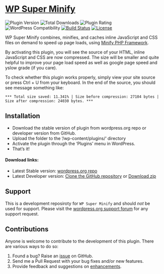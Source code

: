 # [WP Super Minify](https://wordpress.org/plugins/wp-super-minify/)

![Plugin Version](https://img.shields.io/wordpress/plugin/v/wp-super-minify.svg?maxAge=2592000)
![Total Downloads](https://img.shields.io/wordpress/plugin/dt/wp-super-minify.svg?maxAge=2592000)
![Plugin Rating](https://img.shields.io/wordpress/plugin/r/wp-super-minify.svg?maxAge=2592000)
![WordPress Compatibility](https://img.shields.io/wordpress/v/wp-super-minify.svg?maxAge=2592000)
[![Build Status](https://img.shields.io/travis/dipakcg/wp-super-minify/master.svg?maxAge=2592000)](https://travis-ci.org/dipakcg/wp-super-minify)
[![License](https://img.shields.io/badge/license-GPL--2.0%2B-red.svg)](https://github.com/dipakcg/wp-super-minify/blob/master/license.txt)

WP Super Minify combines, minifies, and caches inline JavaScript and CSS files on demand to speed up page loads, using [Minify PHP Framework](https://code.google.com/p/minify/).

By activating this plugin, you will see the source of your HTML, inline JavaScript and CSS are now compressed. The size will be smaller and quite helpful to improve your page load speed as well as google page speed and yslow grade (if you care).

To check whether this plugin works properly, simply view your site source or press Ctrl + U from your keyboard. In the end of the source, you should see message something like:

`*** Total size saved: 11.341% | Size before compression: 27104 bytes | Size after compression: 24030 bytes. ***`

## Installation
* Download the stable version of plugin from wordpress.org repo or developer version from GitHub.
* Upload the folder to the ‘/wp-content/plugins/‘ directory
* Activate the plugin through the ‘Plugins’ menu in WordPress.
* That’s it!

#### Download links:
* Latest Stable version: [wordpress.org repo](https://wordpress.org/plugins/wp-super-minify/)
* Latest Developer version: [Clone the GitHub repository](https://github.com/dipakcg/wp-super-minify.git) or [Download zip](https://github.com/dipakcg/wp-super-minify/archive/master.zip)

## Support
This is a development reposiroty for `WP Super Minify` and should _not_ be used for support. Please visit the [wordpress.org support forum](http://wordpress.org/support/plugin/wp-super-minify#postform) for any support request.

## Contributions
Anyone is welcome to contribute to the development of this plugin. There are various ways to do so:

1. Found a bug? Raise an [issue](https://github.com/dipakcg/wp-super-minify/issues?direction=desc&labels=bug&page=1&sort=created&state=open) on GitHub.
2. Send me a Pull Request with your bug fixes and/or new features.
3. Provide feedback and suggestions on [enhancements](https://github.com/dipakcg/wp-super-minify/issues?direction=desc&labels=enhancement&page=1&sort=created&state=open).
